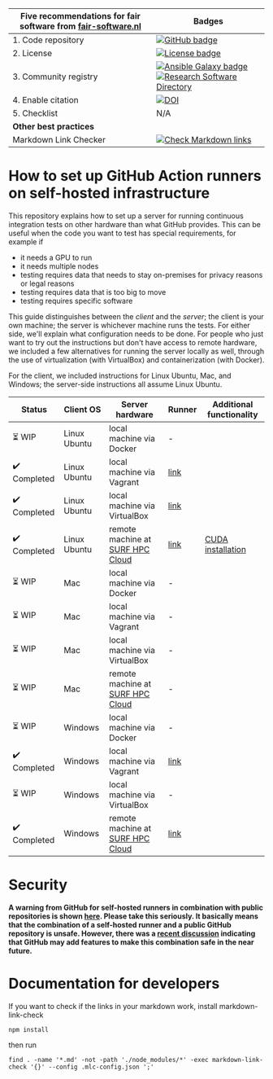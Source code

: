 | Five recommendations for fair software from [fair-software.nl](https://fair-software.nl) | Badges |
| --- | --- |
| 1. Code repository | [![GitHub badge](https://img.shields.io/badge/github-repo-000.svg?logo=github&labelColor=gray&color=blue)](https://github.com/ci-for-science/self-hosted-runners/) |
| 2. License | [![License badge](https://img.shields.io/github/license/ci-for-science/self-hosted-runners)](https://github.com/ci-for-science/self-hosted-runners/) |
| 3. Community registry | [![Ansible Galaxy badge](https://img.shields.io/badge/galaxy-fixme.fixme-660198.svg)](https://galaxy.ansible.com/fixme/fixme) [![Research Software Directory](https://img.shields.io/badge/rsd-self--hosted--runners-00a3e3.svg)](https://www.research-software.nl/software/self-hosted-runners) |
| 4. Enable citation | [![DOI](https://zenodo.org/badge/DOI/10.5281/zenodo.3904265.svg)](https://doi.org/10.5281/zenodo.3904265) |
| 5. Checklist | N/A |
| **Other best practices** | |
| Markdown Link Checker| [![Check Markdown links](https://github.com/ci-for-research/self-hosted-runners/workflows/Check%20Markdown%20links/badge.svg)](https://github.com/ci-for-research/self-hosted-runners/actions?query=workflow%3A%22Check+Markdown+links%22) |

# How to set up GitHub Action runners on self-hosted infrastructure

This repository explains how to set up a server for running continuous integration tests on other hardware than what
GitHub provides. This can be useful when the code you want to test has special requirements, for example if

- it needs a GPU to run
- it needs multiple nodes
- testing requires data that needs to stay on-premises for privacy reasons or legal reasons
- testing requires data that is too big to move
- testing requires specific software

This guide distinguishes between the _client_ and the _server_; the client is your own machine; the server is whichever
machine runs the tests. For either side, we'll explain what configuration needs to be done. For people who just want to
try out the instructions but don't have access to remote hardware, we included a few alternatives for running the server
locally as well, through the use of virtualization (with VirtualBox) and containerization (with Docker).

For the client, we included instructions for Linux Ubuntu, Mac, and Windows; the server-side instructions all assume
Linux Ubuntu.

| Status | Client OS | Server hardware | Runner | Additional functionality |
| --- | --- | --- | --- | --- |
| :hourglass_flowing_sand: WIP | Linux Ubuntu | local machine via Docker           | -         |  |
| :heavy_check_mark: Completed | Linux Ubuntu | local machine via Vagrant          | [link](/ubuntu-vagrant/README.md)         |  |
| :heavy_check_mark: Completed | Linux Ubuntu | local machine via VirtualBox       | [link](/ubuntu-virtualbox/README.md)      |  |
| :heavy_check_mark: Completed | Linux Ubuntu | remote machine at [SURF HPC Cloud] | [link](/ubuntu-surf-hpc-cloud/README.md)  | [CUDA installation](/ubuntu-surf-hpc-cloud/with-cuda/README.md) |
| :hourglass_flowing_sand: WIP | Mac          | local machine via Docker           | -                                                |  |
| :hourglass_flowing_sand: WIP | Mac          | local machine via Vagrant          | -                                                |  |
| :hourglass_flowing_sand: WIP | Mac          | local machine via VirtualBox       | -                                                |  |
| :hourglass_flowing_sand: WIP | Mac          | remote machine at [SURF HPC Cloud] | -                                                |  |
| :hourglass_flowing_sand: WIP | Windows      | local machine via Docker           | -                                                |  |
| :heavy_check_mark: Completed | Windows      | local machine via Vagrant          | [link](windows-vagrant/README.md)         |  |
| :hourglass_flowing_sand: WIP | Windows      | local machine via VirtualBox       | -                                                |  |
| :heavy_check_mark: Completed | Windows      | remote machine at [SURF HPC Cloud] | [link](/windows-surf-hpc-cloud/README.md) |  |

# Security

**A warning from GitHub for self-hosted runners in combination with public repositories is shown [here](https://help.github.com/en/actions/hosting-your-own-runners/about-self-hosted-runners#self-hosted-runner-security-with-public-repositories). Please take this seriously. It basically means that the combination of a self-hosted runner and a public GitHub repository is unsafe. However, there was a [recent discussion](https://github.com/actions/runner/issues/494) indicating that GitHub may add features to make this combination safe in the near future.**

[SURF HPC Cloud]: https://userinfo.surfsara.nl/systems/hpc-cloud


# Documentation for developers


If you want to check if the links in your markdown work, install markdown-link-check

```shell
npm install
```

then run

```shell
find . -name '*.md' -not -path './node_modules/*' -exec markdown-link-check '{}' --config .mlc-config.json ';'
```
